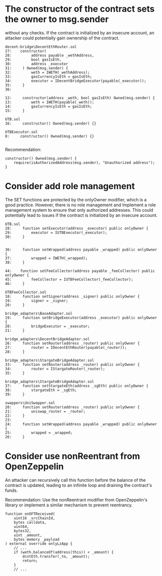 # The constructor of the contract sets the owner to msg.sender

without any checks. If the contract is initialized by an insecure account, an attacker could potentially gain ownership of the contract.

``` solidity
decent-bridge\DecentEthRouter.sol
27:    constructor(
28:         address payable _wethAddress,
29:         bool gasIsEth,
30:         address _executor
31:     ) Owned(msg.sender) {
32:         weth = IWETH(_wethAddress);
33:         gasCurrencyIsEth = gasIsEth;
34:         executor = IDecentBridgeExecutor(payable(_executor));
35:     }
36: 

12:     constructor(address _weth, bool gasIsEth) Owned(msg.sender) {
13:         weth = IWETH(payable(_weth));
14:         gasCurrencyIsEth = gasIsEth;
15:     }

UTB.sol
16:     constructor() Owned(msg.sender) {}

UTBExecutor.sol
8:     constructor() Owned(msg.sender) {}


```

Recommendation:

``` solidity
constructor() Owned(msg.sender) {
    require(isAuthorizedAddress(msg.sender), "Unauthorized address");
}
```

# Consider add role management

The SET functions are protected by the onlyOwner modifier, which is a good practice. However, there is no role management and Implement a role management system to ensure that only authorized addresses. This could potentially lead to issues if the contract is initialized by an insecure account.

``` solidity
UTB.sol
28:     function setExecutor(address _executor) public onlyOwner {
29:         executor = IUTBExecutor(_executor);
30:     }


36:     function setWrapped(address payable _wrapped) public onlyOwner {
37:         wrapped = IWETH(_wrapped);
38:     }

44:    function setFeeCollector(address payable _feeCollector) public onlyOwner {
45:         feeCollector = IUTBFeeCollector(_feeCollector);
46:     }

UTBFeeCollector.sol
18:     function setSigner(address _signer) public onlyOwner {
19:         signer = _signer;
20:     }

bridge_adapters\BaseAdapter.sol
19:     function setBridgeExecutor(address _executor) public onlyOwner {
20:         bridgeExecutor = _executor;
21:     }

bridge_adapters\DecentBridgeAdapter.sol
26:     function setRouter(address _router) public onlyOwner {
27:         router = IDecentEthRouter(payable(_router));
28:     }

bridge_adapters\StargateBridgeAdapter.sol
33:     function setRouter(address _router) public onlyOwner {
34:         router = IStargateRouter(_router);
35:     }

bridge_adapters\StargateBridgeAdapter.sol
37:     function setStargateEth(address _sgEth) public onlyOwner {
38:         stargateEth = _sgEth;
39:     }

swappers\UniSwapper.sol
20:     function setRouter(address _router) public onlyOwner {
21:         uniswap_router = _router;
22:     }
23: 
24:     function setWrapped(address payable _wrapped) public onlyOwner {
25:         wrapped = _wrapped;
26:     }
```

# Consider use nonReentrant from OpenZeppelin

An attacker can recursively call this function before the balance of the contract is updated, leading to an infinite loop and draining the contract's funds.

Recommendation: Use the nonReentrant modifier from OpenZeppelin's library or implement a similar mechanism to prevent reentrancy.

``` solidity
function onOFTReceived(
    uint16 _srcChainId,
    bytes calldata,
    uint64,
    bytes32,
    uint _amount,
    bytes memory _payload
) external override onlyLzApp {
    // ...
    if (weth.balanceOf(address(this)) < _amount) {
        dcntEth.transfer(_to, _amount);
        return;
    }
    // ...
```


